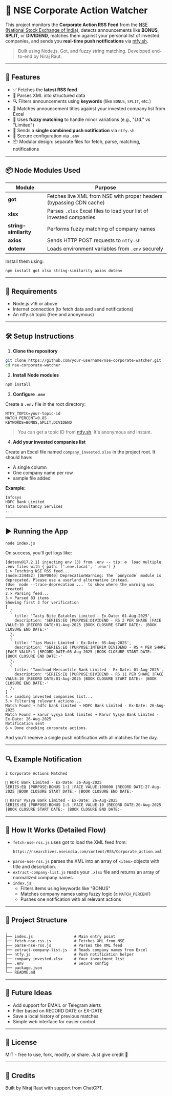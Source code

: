 # 📡 NSE Corporate Action Watcher

This project monitors the **Corporate Action RSS Feed** from the [NSE (National Stock Exchange of India)](https://www.nseindia.com/), detects announcements like **BONUS**, **SPLIT**, or **DIVIDEND**, matches them against your personal list of invested companies, and sends you **real-time push notifications** via [ntfy.sh](https://ntfy.sh).

> Built using Node.js, Got, and fuzzy string matching. Developed end-to-end by Niraj Raut.

---

## 🚀 Features

- ✅ Fetches the **latest RSS feed** 
- 🧠 Parses XML into structured data
- 🔍 Filters announcements using **keywords** (like `BONUS`, `SPLIT`, etc.)
- 🏦 Matches announcement titles against your invested company list from Excel
- 🤖 Uses **fuzzy matching** to handle minor variations (e.g., "Ltd." vs "Limited")
- 🔔 Sends a **single combined push notification** via `ntfy.sh`
- 📄 Secure configuration via `.env`
- 📦 Modular design: separate files for fetch, parse, matching, notifications

---

## 📦 Node Modules Used

| Module              | Purpose |
|---------------------|---------|
| **got**   | Fetches live XML from NSE with proper headers (bypassing CDN cache) |
| **xlsx**            | Parses `.xlsx` Excel files to load your list of invested companies |
| **string-similarity** | Performs fuzzy matching of company names |
| **axios**           | Sends HTTP POST requests to `ntfy.sh` |
| **dotenv**          | Loads environment variables from `.env` securely |

Install them using:

```bash
npm install got xlsx string-similarity axios dotenv
```
---

## 🔧 Requirements

- Node.js v16 or above
- Internet connection (to fetch data and send notifications)
- An ntfy.sh topic (free and anonymous)

---

## 🛠️ Setup Instructions

1. **Clone the repository**

```bash
git clone https://github.com/your-username/nse-corporate-watcher.git
cd nse-corporate-watcher
```

2. **Install Node modules**

```bash
npm install
```

3. **Configure `.env`**

Create a `.env` file in the root directory:

```env
NTFY_TOPIC=your-topic-id
MATCH_PERCENT=0.85
KEYWORDS=BONUS,SPLIT,DIVIDEND
```

> You can get a topic ID from [ntfy.sh](https://ntfy.sh). It's anonymous and instant.

4. **Add your invested companies list**

Create an Excel file named `company_invested.xlsx` in the project root. It should have:

- A single column
- One company name per row
- sample file added

**Example:**

```
Infosys
HDFC Bank Limited
Tata Consultancy Services
...
```

---

## ▶️ Running the App

```bash
node index.js
```

On success, you'll get logs like:

```
[dotenv@17.2.1] injecting env (3) from .env -- tip: ⚙️  load multiple .env files with { path: ['.env.local', '.env'] }
1.> Fetching NSE RSS feed...
(node:234482) [DEP0040] DeprecationWarning: The `punycode` module is deprecated. Please use a userland alternative instead.
(Use `node --trace-deprecation ...` to show where the warning was created)
2.> Parsing feed...
3.> Parsed 83 items
Showing first 3 for verification
[
  {
    title: 'Tasty Bite Eatables Limited - Ex-Date: 01-Aug-2025',
    description: 'SERIES:EQ |PURPOSE:DIVIDEND - RS 2 PER SHARE |FACE VALUE:10 |RECORD DATE:01-Aug-2025 |BOOK CLOSURE START DATE:- |BOOK CLOSURE END DATE:-'
  },
  {
    title: 'Tips Music Limited - Ex-Date: 05-Aug-2025',
    description: 'SERIES:EQ |PURPOSE:INTERIM DIVIDEND - RS 4 PER SHARE |FACE VALUE:1 |RECORD DATE:05-Aug-2025 |BOOK CLOSURE START DATE:- |BOOK CLOSURE END DATE:-'
  },
  {
    title: 'Tamilnad Mercantile Bank Limited - Ex-Date: 01-Aug-2025',
    description: 'SERIES:EQ |PURPOSE:DIVIDEND - RS 11 PER SHARE |FACE VALUE:10 |RECORD DATE:01-Aug-2025 |BOOK CLOSURE START DATE:- |BOOK CLOSURE END DATE:-'
  },
]
4.> Loading invested companies list...
5.> Filtering relevant actions...
Match Found → hdfc bank limited → HDFC Bank Limited - Ex-Date: 26-Aug-2025
Match Found → karur vysya bank limited → Karur Vysya Bank Limited - Ex-Date: 26-Aug-2025
Notification sent
6.> Done checking corporate actions.
```

And you'll receive a single push notification with all matches for the day.

---

## 🔍 Example Notification

```
2 Corporate Actions Matched

🔸 HDFC Bank Limited - Ex-Date: 26-Aug-2025
SERIES:EQ |PURPOSE:BONUS 1:1 |FACE VALUE:100000 |RECORD DATE:27-Aug-2025 |BOOK CLOSURE START DATE:- |BOOK CLOSURE END DATE:-

🔸 Karur Vysya Bank Limited - Ex-Date: 26-Aug-2025
SERIES:EQ |PURPOSE:BONUS 1:5 |FACE VALUE:10 |RECORD DATE:26-Aug-2025 |BOOK CLOSURE START DATE:- |BOOK CLOSURE END DATE:-
```

---

## 🧠 How It Works (Detailed Flow)

- `fetch-nse-rss.js` uses got to load the XML feed from:
  ```
  https://nsearchives.nseindia.com/content/RSS/Corporate_action.xml
  ```
- `parse-nse-rss.js` parses the XML into an array of `<item>` objects with title and description.
- `extract-company-list.js` reads your `.xlsx` file and returns an array of normalized company names.
- `index.js`:
  - Filters items using keywords like "BONUS"
  - Matches company names using fuzzy logic (≥ `MATCH_PERCENT`)
  - Pushes one notification with all relevant actions

---

## 📁 Project Structure

```
.
├── index.js                  # Main entry point
├── fetch-nse-rss.js          # Fetches XML from NSE
├── parse-nse-rss.js          # Parses the XML feed
├── extract-company-list.js   # Reads company names from Excel
├── ntfy.js                   # Push notification helper
├── company_invested.xlsx     # Your investment list
├── .env                      # Secure config
├── package.json
└── README.md
```

---

## 🌱 Future Ideas

- Add support for EMAIL or Telegram alerts
- Filter based on RECORD DATE or EX-DATE
- Save a local history of previous matches
- Simple web interface for easier control

---

## 📄 License

MIT - free to use, fork, modify, or share. Just give credit 🙏

---

## 🙌 Credits

Built by Niraj Raut with support from ChatGPT.
